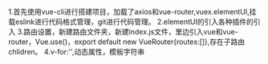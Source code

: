 1.首先使用vue-cli进行搭建项目，加载了axios和vue-router,vuex.elementUI,挂载eslink进行代码格式管理，git进行代码管理。
2.elementUI的引入各种插件的引入
3.路由设置，新建路由文件夹，新建index.js文件，里边引入vue和vue-router，Vue.use()，export default new VueRouter{routes:[]},存在子路由chlidren。
4.v-for:'',动态属性，模板字符串